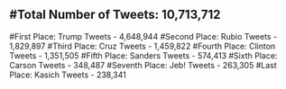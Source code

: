 #Total Number of Tweets: 10,713,712 
---
#First Place: Trump Tweets - 4,648,944
#Second Place: Rubio Tweets - 1,829,897
#Third Place: Cruz Tweets - 1,459,822
#Fourth Place: Clinton Tweets - 1,351,505
#Fifth Place: Sanders Tweets - 574,413
#Sixth Place: Carson Tweets - 348,487
#Seventh Place: Jeb! Tweets - 263,305
#Last Place: Kasich Tweets - 238,341
